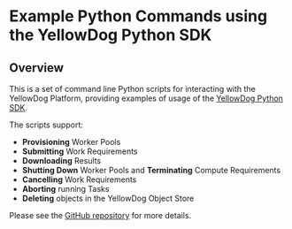 # Example Python Commands using the YellowDog Python SDK

## Overview

This is a set of command line Python scripts for interacting with the YellowDog Platform, providing examples of usage of the [YellowDog Python SDK](https://docs.yellowdog.co/api/python/index.html).

The scripts support:

- **Provisioning** Worker Pools
- **Submitting** Work Requirements
- **Downloading** Results
- **Shutting Down** Worker Pools and **Terminating** Compute Requirements
- **Cancelling** Work Requirements
- **Aborting** running Tasks
- **Deleting** objects in the YellowDog Object Store

Please see the [GitHub repository](https://github.com/yellowdog/python-examples) for more details.
